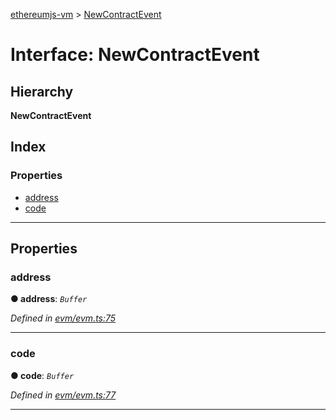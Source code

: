 [ethereumjs-vm](../README.md) > [NewContractEvent](../interfaces/newcontractevent.md)

# Interface: NewContractEvent

## Hierarchy

**NewContractEvent**

## Index

### Properties

* [address](newcontractevent.md#address)
* [code](newcontractevent.md#code)

---

## Properties

<a id="address"></a>

###  address

**● address**: *`Buffer`*

*Defined in [evm/evm.ts:75](https://github.com/ethereumjs/ethereumjs-vm/blob/2347a51/packages/vm/lib/evm/evm.ts#L75)*

___
<a id="code"></a>

###  code

**● code**: *`Buffer`*

*Defined in [evm/evm.ts:77](https://github.com/ethereumjs/ethereumjs-vm/blob/2347a51/packages/vm/lib/evm/evm.ts#L77)*

___

